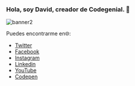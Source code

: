 ### Hola, soy David, creador de Codegenial. 👋
![banner2](https://user-images.githubusercontent.com/52186955/88142968-0ec05f80-cbbc-11ea-90c3-de8b2b54a7e9.jpg)

Puedes encontrarme en🌐:
- [Twitter](https://twitter.com/codegenial)
- [Facebook](https://facebook.com/codegenial)
- [Instagram](https://instagram.com/codegenial)
- [Linkedin](https://youtube.com/channel/UCpxkVtdfKZk7p3GZUQvkfTA/featured)
- [YouTube](https://youtube.com/codegenial)
- [Codepen](https://codepen.com/codegenial)
<!--
**codegenial/codegenial** is a ✨ _special_ ✨ repository because its `README.md` (this file) appears on your GitHub profile.

Here are some ideas to get you started: 

- 🔭 I’m currently working on ...
- 🌱 I’m currently learning ...
- 👯 I’m looking to collaborate on ...
- 🤔 I’m looking for help with ...
- 💬 Ask me about ...
- 📫 How to reach me: ...
- 😄 Pronouns: ...
- ⚡ Fun fact: ...
-->
